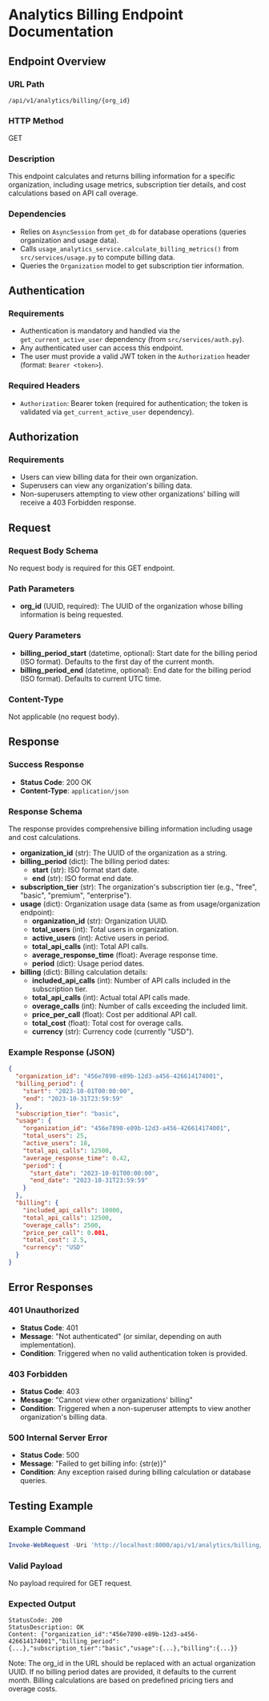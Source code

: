 # Analytics Billing Endpoint Documentation

## Endpoint Overview

### URL Path
`/api/v1/analytics/billing/{org_id}`

### HTTP Method
GET

### Description
This endpoint calculates and returns billing information for a specific organization, including usage metrics, subscription tier details, and cost calculations based on API call overage.

### Dependencies
- Relies on `AsyncSession` from `get_db` for database operations (queries organization and usage data).
- Calls `usage_analytics_service.calculate_billing_metrics()` from `src/services/usage.py` to compute billing data.
- Queries the `Organization` model to get subscription tier information.

## Authentication

### Requirements
- Authentication is mandatory and handled via the `get_current_active_user` dependency (from `src/services/auth.py`).
- Any authenticated user can access this endpoint.
- The user must provide a valid JWT token in the `Authorization` header (format: `Bearer <token>`).

### Required Headers
- `Authorization`: Bearer token (required for authentication; the token is validated via `get_current_active_user` dependency).

## Authorization

### Requirements
- Users can view billing data for their own organization.
- Superusers can view any organization's billing data.
- Non-superusers attempting to view other organizations' billing will receive a 403 Forbidden response.

## Request

### Request Body Schema
No request body is required for this GET endpoint.

### Path Parameters
- **org_id** (UUID, required): The UUID of the organization whose billing information is being requested.

### Query Parameters
- **billing_period_start** (datetime, optional): Start date for the billing period (ISO format). Defaults to the first day of the current month.
- **billing_period_end** (datetime, optional): End date for the billing period (ISO format). Defaults to current UTC time.

### Content-Type
Not applicable (no request body).

## Response

### Success Response
- **Status Code**: 200 OK
- **Content-Type**: `application/json`

### Response Schema
The response provides comprehensive billing information including usage and cost calculations.

- **organization_id** (str): The UUID of the organization as a string.
- **billing_period** (dict): The billing period dates:
  - **start** (str): ISO format start date.
  - **end** (str): ISO format end date.
- **subscription_tier** (str): The organization's subscription tier (e.g., "free", "basic", "premium", "enterprise").
- **usage** (dict): Organization usage data (same as from usage/organization endpoint):
  - **organization_id** (str): Organization UUID.
  - **total_users** (int): Total users in organization.
  - **active_users** (int): Active users in period.
  - **total_api_calls** (int): Total API calls.
  - **average_response_time** (float): Average response time.
  - **period** (dict): Usage period dates.
- **billing** (dict): Billing calculation details:
  - **included_api_calls** (int): Number of API calls included in the subscription tier.
  - **total_api_calls** (int): Actual total API calls made.
  - **overage_calls** (int): Number of calls exceeding the included limit.
  - **price_per_call** (float): Cost per additional API call.
  - **total_cost** (float): Total cost for overage calls.
  - **currency** (str): Currency code (currently "USD").

### Example Response (JSON)
```json
{
  "organization_id": "456e7890-e89b-12d3-a456-426614174001",
  "billing_period": {
    "start": "2023-10-01T00:00:00",
    "end": "2023-10-31T23:59:59"
  },
  "subscription_tier": "basic",
  "usage": {
    "organization_id": "456e7890-e89b-12d3-a456-426614174001",
    "total_users": 25,
    "active_users": 18,
    "total_api_calls": 12500,
    "average_response_time": 0.42,
    "period": {
      "start_date": "2023-10-01T00:00:00",
      "end_date": "2023-10-31T23:59:59"
    }
  },
  "billing": {
    "included_api_calls": 10000,
    "total_api_calls": 12500,
    "overage_calls": 2500,
    "price_per_call": 0.001,
    "total_cost": 2.5,
    "currency": "USD"
  }
}
```

## Error Responses

### 401 Unauthorized
- **Status Code**: 401
- **Message**: "Not authenticated" (or similar, depending on auth implementation).
- **Condition**: Triggered when no valid authentication token is provided.

### 403 Forbidden
- **Status Code**: 403
- **Message**: "Cannot view other organizations' billing"
- **Condition**: Triggered when a non-superuser attempts to view another organization's billing data.

### 500 Internal Server Error
- **Status Code**: 500
- **Message**: "Failed to get billing info: {str(e)}"
- **Condition**: Any exception raised during billing calculation or database queries.

## Testing Example

### Example Command
```powershell
Invoke-WebRequest -Uri 'http://localhost:8000/api/v1/analytics/billing/456e7890-e89b-12d3-a456-426614174001?billing_period_start=2023-10-01T00:00:00&billing_period_end=2023-10-31T23:59:59' -Method GET -Headers @{Authorization="Bearer eyJhbGciOiJIUzI1NiIsInR5cCI6IkpXVCJ9.eyJzdWIiOiJ1c2VyIiwiaWF0IjoxNjk2MTE4NDAwLCJleHAiOjE2OTYxMjIwMDB9.signature"}
```

### Valid Payload
No payload required for GET request.

### Expected Output
```
StatusCode: 200
StatusDescription: OK
Content: {"organization_id":"456e7890-e89b-12d3-a456-426614174001","billing_period":{...},"subscription_tier":"basic","usage":{...},"billing":{...}}
```

Note: The org_id in the URL should be replaced with an actual organization UUID. If no billing period dates are provided, it defaults to the current month. Billing calculations are based on predefined pricing tiers and overage costs.